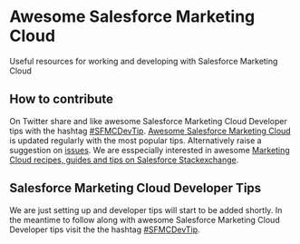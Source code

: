 # Awesome Salesforce Marketing Cloud
Useful resources for working and developing with Salesforce Marketing Cloud

## How to contribute

On Twitter share and like awesome Salesforce Marketing Cloud Developer tips with the hashtag [#SFMCDevTip](https://twitter.com/hashtag/SFMCDevTip). [Awesome Salesforce Marketing Cloud](https://github.com/sfmcdg/awesome-salesforce-marketingcloud) is updated regularly with the most popular tips. Alternatively raise a suggestion on [issues](https://github.com/sfmcdg/awesome-salesforce-marketingcloud/issues). We are esspecially interested in awesome [Marketing Cloud recipes, guides and tips on Salesforce Stackexchange](https://salesforce.stackexchange.com/questions/tagged/marketing-cloud).

## Salesforce Marketing Cloud Developer Tips

We are just setting up and developer tips will start to be added shortly. In the meantime to follow along with awesome Salesforce Marketing Cloud Developer tips visit the the hashtag [#SFMCDevTip](https://twitter.com/hashtag/SFMCDevTip).
